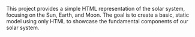 This project provides a simple HTML representation of the solar system, focusing on the Sun, Earth, and Moon.
The goal is to create a basic, static model using only HTML to showcase the fundamental components of our solar system.
